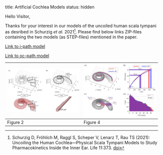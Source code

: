 title: Artificial Cochlea Models
status: hidden

Hello Visitor,

Thanks for your interest in our models of the uncoiled human scala tympani as desribed in Schurzig _et al._ 2021[^fußnote]. Please find below links ZIP-files containing the two models (as STEP-files) mentioned in the paper. 

[Link to i-path model](01_workgroups/cas/methods/cochlearmodelling/uncoiled_st_ipath.zip)

[Link to oc-path model](01_workgroups/cas/methods/cochlearmodelling/uncoiled_st_ocpath.zip)


| ![](01_workgroups/cas/methods/cochlearmodelling/Schurzig2021bFig2.jpg)  | ![](01_workgroups/cas/methods/cochlearmodelling/Schurzig2021bFig4.jpg)  |
| -- | -- |
| Figure 2 | Figure 4 |



[^fußnote]: Schurzig D, Fröhlich M, Raggl S, Scheper V, Lenarz T, Rau TS (2021): Uncoiling the Human Cochlea—Physical Scala Tympani
Models to Study Pharmacokinetics Inside the Inner Ear. Life 11:373. [doi](https://doi.org/10.3390/life11050373)
